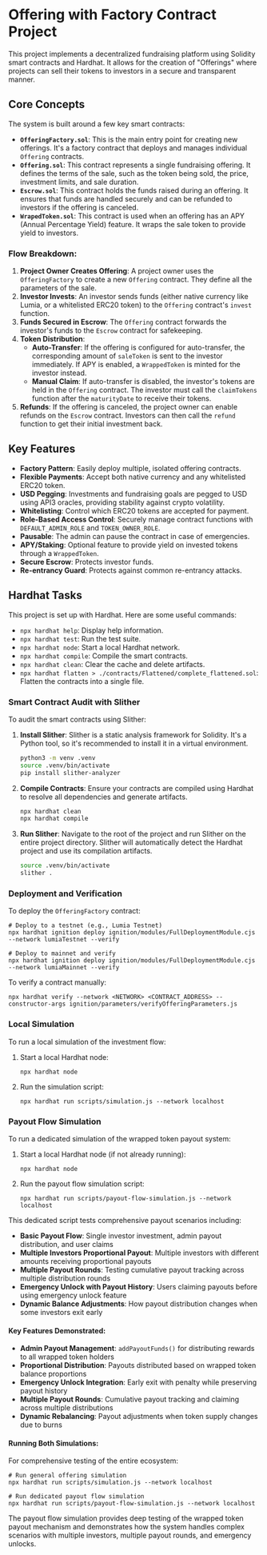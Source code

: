 # Offering with Factory Contract Project

This project implements a decentralized fundraising platform using Solidity smart contracts and Hardhat. It allows for the creation of "Offerings" where projects can sell their tokens to investors in a secure and transparent manner.

## Core Concepts

The system is built around a few key smart contracts:

*   **`OfferingFactory.sol`**: This is the main entry point for creating new offerings. It's a factory contract that deploys and manages individual `Offering` contracts.
*   **`Offering.sol`**: This contract represents a single fundraising offering. It defines the terms of the sale, such as the token being sold, the price, investment limits, and sale duration.
*   **`Escrow.sol`**: This contract holds the funds raised during an offering. It ensures that funds are handled securely and can be refunded to investors if the offering is canceled.
*   **`WrapedToken.sol`**: This contract is used when an offering has an APY (Annual Percentage Yield) feature. It wraps the sale token to provide yield to investors.

### Flow Breakdown:

1.  **Project Owner Creates Offering**: A project owner uses the `OfferingFactory` to create a new `Offering` contract. They define all the parameters of the sale.
2.  **Investor Invests**: An investor sends funds (either native currency like Lumia, or a whitelisted ERC20 token) to the `Offering` contract's `invest` function.
3.  **Funds Secured in Escrow**: The `Offering` contract forwards the investor's funds to the `Escrow` contract for safekeeping.
4.  **Token Distribution**:
    *   **Auto-Transfer**: If the offering is configured for auto-transfer, the corresponding amount of `saleToken` is sent to the investor immediately. If APY is enabled, a `WrappedToken` is minted for the investor instead.
    *   **Manual Claim**: If auto-transfer is disabled, the investor's tokens are held in the `Offering` contract. The investor must call the `claimTokens` function after the `maturityDate` to receive their tokens.
5.  **Refunds**: If the offering is canceled, the project owner can enable refunds on the `Escrow` contract. Investors can then call the `refund` function to get their initial investment back.

## Key Features

*   **Factory Pattern**: Easily deploy multiple, isolated offering contracts.
*   **Flexible Payments**: Accept both native currency and any whitelisted ERC20 token.
*   **USD Pegging**: Investments and fundraising goals are pegged to USD using API3 oracles, providing stability against crypto volatility.
*   **Whitelisting**: Control which ERC20 tokens are accepted for payment.
*   **Role-Based Access Control**: Securely manage contract functions with `DEFAULT_ADMIN_ROLE` and `TOKEN_OWNER_ROLE`.
*   **Pausable**: The admin can pause the contract in case of emergencies.
*   **APY/Staking**: Optional feature to provide yield on invested tokens through a `WrappedToken`.
*   **Secure Escrow**: Protects investor funds.
*   **Re-entrancy Guard**: Protects against common re-entrancy attacks.

## Hardhat Tasks

This project is set up with Hardhat. Here are some useful commands:

*   `npx hardhat help`: Display help information.
*   `npx hardhat test`: Run the test suite.
*   `npx hardhat node`: Start a local Hardhat network.
*   `npx hardhat compile`: Compile the smart contracts.
*   `npx hardhat clean`: Clear the cache and delete artifacts.
*   `npx hardhat flatten > ./contracts/Flattened/complete_flattened.sol`: Flatten the contracts into a single file.

### Smart Contract Audit with Slither

To audit the smart contracts using Slither:

1.  **Install Slither**: Slither is a static analysis framework for Solidity. It's a Python tool, so it's recommended to install it in a virtual environment.
    ```bash
    python3 -m venv .venv
    source .venv/bin/activate
    pip install slither-analyzer
    ```

2.  **Compile Contracts**: Ensure your contracts are compiled using Hardhat to resolve all dependencies and generate artifacts.
    ```bash
    npx hardhat clean
    npx hardhat compile
    ```

3.  **Run Slither**: Navigate to the root of the project and run Slither on the entire project directory. Slither will automatically detect the Hardhat project and use its compilation artifacts.
    ```bash
    source .venv/bin/activate
    slither .
    ```

### Deployment and Verification

To deploy the `OfferingFactory` contract:

```shell
# Deploy to a testnet (e.g., Lumia Testnet)
npx hardhat ignition deploy ignition/modules/FullDeploymentModule.cjs --network lumiaTestnet --verify

# Deploy to mainnet and verify
npx hardhat ignition deploy ignition/modules/FullDeploymentModule.cjs --network lumiaMainnet --verify
```

To verify a contract manually:

```shell
npx hardhat verify --network <NETWORK> <CONTRACT_ADDRESS> --constructor-args ignition/parameters/verifyOfferingParameters.js
```

### Local Simulation

To run a local simulation of the investment flow:

1.  Start a local Hardhat node:
    ```shell
    npx hardhat node
    ```
2.  Run the simulation script:
    ```shell
    npx hardhat run scripts/simulation.js --network localhost
    ```

### Payout Flow Simulation

To run a dedicated simulation of the wrapped token payout system:

1.  Start a local Hardhat node (if not already running):
    ```shell
    npx hardhat node
    ```
2.  Run the payout flow simulation script:
    ```shell
    npx hardhat run scripts/payout-flow-simulation.js --network localhost
    ```

This dedicated script tests comprehensive payout scenarios including:

*   **Basic Payout Flow**: Single investor investment, admin payout distribution, and user claims
*   **Multiple Investors Proportional Payout**: Multiple investors with different amounts receiving proportional payouts
*   **Multiple Payout Rounds**: Testing cumulative payout tracking across multiple distribution rounds
*   **Emergency Unlock with Payout History**: Users claiming payouts before using emergency unlock feature
*   **Dynamic Balance Adjustments**: How payout distribution changes when some investors exit early

#### Key Features Demonstrated:

*   **Admin Payout Management**: `addPayoutFunds()` for distributing rewards to all wrapped token holders
*   **Proportional Distribution**: Payouts distributed based on wrapped token balance proportions
*   **Emergency Unlock Integration**: Early exit with penalty while preserving payout history
*   **Multiple Payout Rounds**: Cumulative payout tracking and claiming across multiple distributions
*   **Dynamic Rebalancing**: Payout adjustments when token supply changes due to burns

#### Running Both Simulations:

For comprehensive testing of the entire ecosystem:

```shell
# Run general offering simulation
npx hardhat run scripts/simulation.js --network localhost

# Run dedicated payout flow simulation
npx hardhat run scripts/payout-flow-simulation.js --network localhost
```

The payout flow simulation provides deep testing of the wrapped token payout mechanism and demonstrates how the system handles complex scenarios with multiple investors, multiple payout rounds, and emergency unlocks.
